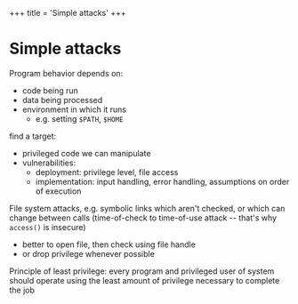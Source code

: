 +++
title = 'Simple attacks'
+++
# Simple attacks
Program behavior depends on:
- code being run
- data being processed
- environment in which it runs
    - e.g. setting `$PATH`, `$HOME`

find a target:
- privileged code we can manipulate
- vulnerabilities:
    - deployment: privilege level, file access
    - implementation: input handling, error handling, assumptions on order of execution

File system attacks, e.g. symbolic links which aren't checked, or which can change between calls (time-of-check to time-of-use attack -- that's why `access()` is insecure)
- better to open file, then check using file handle
- or drop privilege whenever possible

Principle of least privilege: every program and privileged user of system should operate using the least amount of privilege necessary to complete the job
